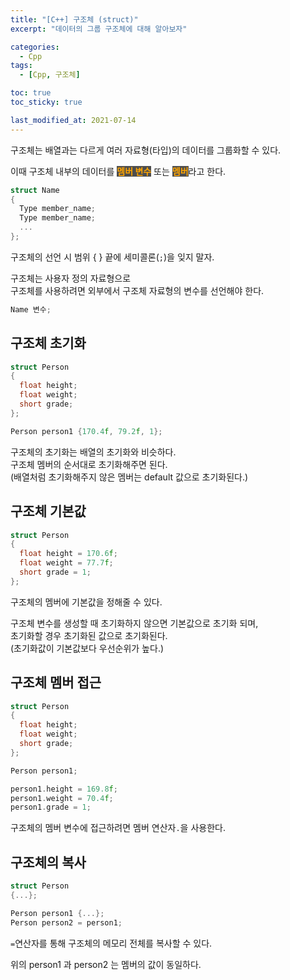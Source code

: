 ```yaml
---
title: "[C++] 구조체 (struct)"
excerpt: "데이터의 그룹 구조체에 대해 알아보자"

categories:
  - Cpp
tags:
  - [Cpp, 구조체]

toc: true
toc_sticky: true

last_modified_at: 2021-07-14
---
```


구조체는 배열과는 다르게 여러 자료형(타입)의 데이터를 그룹화할 수 있다.

이때 구조체 내부의 데이터를 <mark style="background-color: #4e4e4e; color: orange; font-weight: bold">멤버 변수</mark> 또는 <mark style="background-color: #4e4e4e; color: orange; font-weight: bold">멤버</mark>라고 한다.

```cpp
struct Name
{
  Type member_name;
  Type member_name;
  ...
};
```

구조체의 선언 시 범위 { } 끝에 세미콜론(`;`)을 잊지 말자.

구조체는 사용자 정의 자료형으로   
구조체를 사용하려면 외부에서 구조체 자료형의 변수를 선언해야 한다.

```cpp
Name 변수;
```

## 구조체 초기화

```cpp
struct Person
{
  float height;
  float weight;
  short grade;
};

Person person1 {170.4f, 79.2f, 1};
```

구조체의 초기화는 배열의 초기화와 비슷하다.   
구조체 멤버의 순서대로 초기화해주면 된다.   
(배열처럼 초기화해주지 않은 멤버는 default 값으로 초기화된다.)

## 구조체 기본값

```cpp
struct Person
{
  float height = 170.6f;
  float weight = 77.7f;
  short grade = 1;
};
```

구조체의 멤버에 기본값을 정해줄 수 있다.   

구조체 변수를 생성할 때 초기화하지 않으면 기본값으로 초기화 되며,   
초기화할 경우 초기화된 값으로 초기화된다.   
(초기화값이 기본값보다 우선순위가 높다.)

## 구조체 멤버 접근

```cpp
struct Person
{
  float height;
  float weight;
  short grade;
};

Person person1;

person1.height = 169.8f;
person1.weight = 70.4f;
person1.grade = 1;
```

구조체의 멤버 변수에 접근하려면 멤버 연산자` . `을 사용한다.

## 구조체의 복사

```cpp
struct Person
{...};

Person person1 {...};
Person person2 = person1;
```

`=`연산자를 통해 구조체의 메모리 전체를 복사할 수 있다.

위의 person1 과 person2 는 멤버의 값이 동일하다.